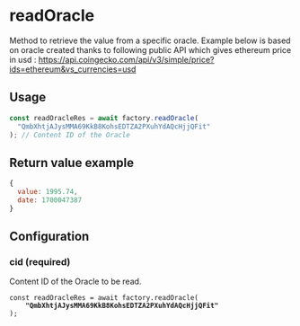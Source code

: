 # readOracle

Method to retrieve the value from a specific oracle.
Example below is based on oracle created thanks to following public API which gives ethereum price in usd : https://api.coingecko.com/api/v3/simple/price?ids=ethereum&vs_currencies=usd

## Usage

```javascript
const readOracleRes = await factory.readOracle(
  "QmbXhtjAJysMMA69KkB8KohsEDTZA2PXuhYdAQcHjjQFit"
); // Content ID of the Oracle
```

## Return value example

```javascript
{
  value: 1995.74,
  date: 1700047387
}
```

## Configuration

### cid (required)

Content ID of the Oracle to be read.

<pre class="language-javascript"><code class="lang-javascript">const readOracleRes = await factory.readOracle(
<strong>    "QmbXhtjAJysMMA69KkB8KohsEDTZA2PXuhYdAQcHjjQFit"
</strong>);
</code></pre>
